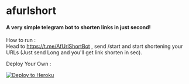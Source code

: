# afurlshort  
#### A very simple telegram bot to shorten links in just second!  

How to run :  
Head to https://t.me/AfUrlShortBot , send /start and start shortening your URLs (Just send Long and you'll get link shorten in sec).  

Deploy Your Own :  
<p align="left"><a href="https://heroku.com/deploy?template=https://github.com/AffanTheBest/afurlshort"> <img src="https://www.herokucdn.com/deploy/button.svg" alt="Deploy to Heroku" /></a></p>
